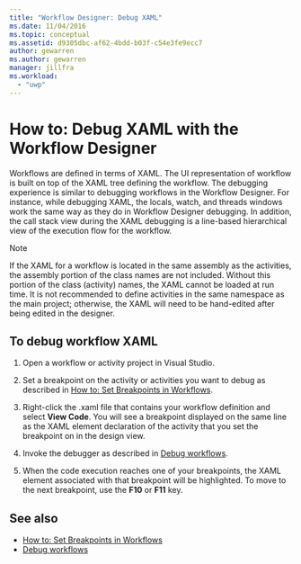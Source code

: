 ```yaml
---
title: "Workflow Designer: Debug XAML"
ms.date: 11/04/2016
ms.topic: conceptual
ms.assetid: d9305dbc-af62-4bdd-b03f-c54e3fe9ecc7
author: gewarren
ms.author: gewarren
manager: jillfra
ms.workload:
  - "uwp"
---
```

# How to: Debug XAML with the Workflow Designer

Workflows are defined in terms of XAML. The UI representation of workflow is built on top of the XAML tree defining the workflow. The debugging experience is similar to debugging workflows in the Workflow Designer. For instance, while debugging XAML, the locals, watch, and threads windows work the same way as they do in Workflow Designer debugging. In addition, the call stack view during the XAML debugging is a line-based hierarchical view of the execution flow for the workflow.

> [!NOTE]
> If the XAML for a workflow is located in the same assembly as the activities, the assembly portion of the class names are not included. Without this portion of the class (activity) names, the XAML cannot be loaded at run time. It is not recommended to define activities in the same namespace as the main project; otherwise, the XAML will need to be hand-edited after being edited in the designer.

## To debug workflow XAML

1. Open a workflow or activity project in Visual Studio.

2. Set a breakpoint on the activity or activities you want to debug as described in [How to: Set Breakpoints in Workflows](../workflow-designer/how-to-set-breakpoints-in-workflows.md).

3. Right-click the .xaml file that contains your workflow definition and select **View Code**. You will see a breakpoint displayed on the same line as the XAML element declaration of the activity that you set the breakpoint on in the design view.

4. Invoke the debugger as described in [Debug workflows](debugging-workflows-with-the-workflow-designer.md).

5. When the code execution reaches one of your breakpoints, the XAML element associated with that breakpoint will be highlighted. To move to the next breakpoint, use the **F10** or **F11** key.

## See also

- [How to: Set Breakpoints in Workflows](../workflow-designer/how-to-set-breakpoints-in-workflows.md)
- [Debug workflows](debugging-workflows-with-the-workflow-designer.md)